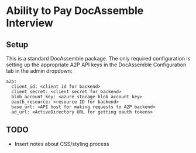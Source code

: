 # Ability to Pay DocAssemble Interview

## Setup

This is a standard DocAssemble package. The only required configuration is setting up the appropriate A2P API keys in the DocAssemble Configuration tab in the admin dropdown:

    a2p:
      client_id: <client id for backend>
      client_secret: <client secret for backend>
      blob_account_key: <azure storage blob account key>
      oauth_resource: <resource ID for backend>
      base_url: <API host for making requests to A2P backend>
      ad_url: <ActiveDirectory URL for getting oauth tokens>

## TODO

* Insert notes about CSS/styling process
